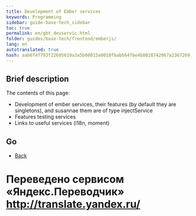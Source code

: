 ```yaml
--- 
title: Development of Ember services 
keywords: Programming 
sidebar: guide-base-tech_sidebar 
toc: true 
permalink: en/gbt_devservic.html 
folder: guides/base-tech/frontend/emberjs/ 
lang: en 
autotranslated: true 
hash: aab6f4f793f22695619a3a5b08015a0010fbabb64fbe4b8028742067a2367269 
--- 
```


## Brief description 

The contents of this page: 

* Development of ember services, their features (by default they are singletons), and susannae them are of type injectService 
* Features testing services 
* Links to useful services (i18n, moment) 

## Go 

* [Back](gbt_emberjs.html)


 # Переведено сервисом «Яндекс.Переводчик» http://translate.yandex.ru/
